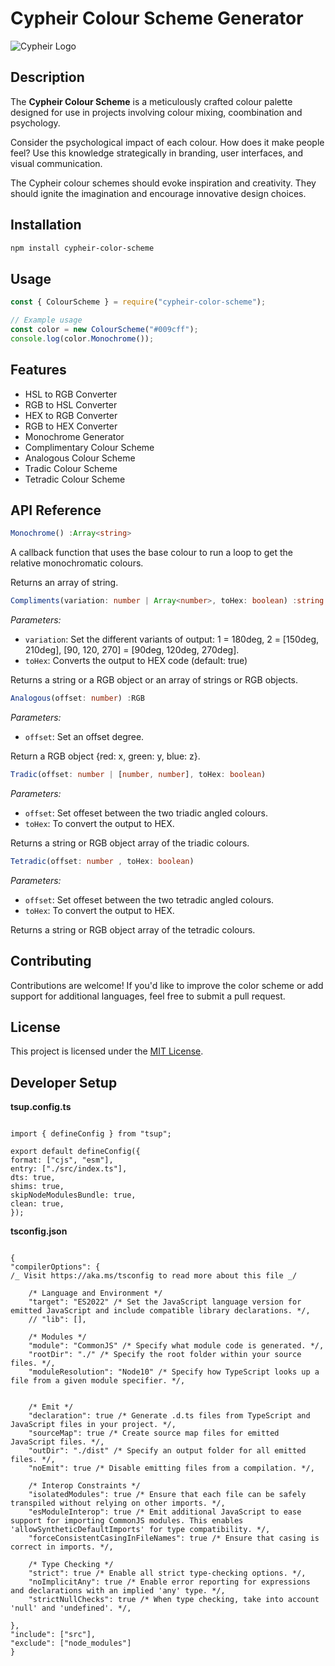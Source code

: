 # Cypheir Colour Scheme Generator

![Cypheir Logo](https://pbs.twimg.com/profile_banners/1508639582253891588/1648547415/1500x500)

## Description

The **Cypheir Colour Scheme** is a meticulously crafted colour palette designed for use in projects involving colour mixing, coombination and psychology.

Consider the psychological impact of each colour. How does it make people feel? Use this knowledge strategically in branding, user interfaces, and visual communication.

The Cypheir colour schemes should evoke inspiration and creativity. They should ignite the imagination and encourage innovative design choices.

## Installation

```bash
npm install cypheir-color-scheme
```

## Usage

```javascript
const { ColourScheme } = require("cypheir-color-scheme");

// Example usage
const color = new ColourScheme("#009cff");
console.log(color.Monochrome());
```

## Features

- HSL to RGB Converter
- RGB to HSL Converter
- HEX to RGB Converter
- RGB to HEX Converter
- Monochrome Generator
- Complimentary Colour Scheme
- Analogous Colour Scheme
- Tradic Colour Scheme
- Tetradic Colour Scheme

## API Reference

```typescript
Monochrome() :Array<string>
```

A callback function that uses the base colour to run a loop to get the relative monochromatic colours.

Returns an array of string.

```typescript
Compliments(variation: number | Array<number>, toHex: boolean) :string | RGB | (string | RGB)[]
```

_Parameters:_

- `variation`: Set the different variants of output: 1 = 180deg, 2 = [150deg, 210deg], [90, 120, 270] = [90deg, 120deg, 270deg].
- `toHex`: Converts the output to HEX code (default: true)

Returns a string or a RGB object or an array of strings or RGB objects.

```typescript
Analogous(offset: number) :RGB
```

_Parameters:_

- `offset`: Set an offset degree.

Return a RGB object {red: x, green: y, blue: z}.

```typescript
Tradic(offset: number | [number, number], toHex: boolean)
```

_Parameters:_

- `offset`: Set offeset between the two triadic angled colours.
- `toHex`: To convert the output to HEX.

Returns a string or RGB object array of the triadic colours.

```typescript
Tetradic(offset: number , toHex: boolean)
```

_Parameters:_

- `offset`: Set offeset between the two tetradic angled colours.
- `toHex`: To convert the output to HEX.

Returns a string or RGB object array of the tetradic colours.

## Contributing

Contributions are welcome! If you'd like to improve the color scheme or add support for additional languages, feel free to submit a pull request.

## License

This project is licensed under the [MIT License](https://github.com/unnamed-lab/cypheir-colour-scheme/blob/main/LICENSE).

## Developer Setup

**tsup.config.ts**

```

import { defineConfig } from "tsup";

export default defineConfig({
format: ["cjs", "esm"],
entry: ["./src/index.ts"],
dts: true,
shims: true,
skipNodeModulesBundle: true,
clean: true,
});

```

**tsconfig.json**

```

{
"compilerOptions": {
/_ Visit https://aka.ms/tsconfig to read more about this file _/

    /* Language and Environment */
    "target": "ES2022" /* Set the JavaScript language version for emitted JavaScript and include compatible library declarations. */,
    // "lib": [],

    /* Modules */
    "module": "CommonJS" /* Specify what module code is generated. */,
    "rootDir": "./" /* Specify the root folder within your source files. */,
    "moduleResolution": "Node10" /* Specify how TypeScript looks up a file from a given module specifier. */,


    /* Emit */
    "declaration": true /* Generate .d.ts files from TypeScript and JavaScript files in your project. */,
    "sourceMap": true /* Create source map files for emitted JavaScript files. */,
    "outDir": "./dist" /* Specify an output folder for all emitted files. */,
    "noEmit": true /* Disable emitting files from a compilation. */,

    /* Interop Constraints */
    "isolatedModules": true /* Ensure that each file can be safely transpiled without relying on other imports. */,
    "esModuleInterop": true /* Emit additional JavaScript to ease support for importing CommonJS modules. This enables 'allowSyntheticDefaultImports' for type compatibility. */,
    "forceConsistentCasingInFileNames": true /* Ensure that casing is correct in imports. */,

    /* Type Checking */
    "strict": true /* Enable all strict type-checking options. */,
    "noImplicitAny": true /* Enable error reporting for expressions and declarations with an implied 'any' type. */,
    "strictNullChecks": true /* When type checking, take into account 'null' and 'undefined'. */,

},
"include": ["src"],
"exclude": ["node_modules"]
}

```

```

```
